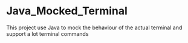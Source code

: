 # Java_Mocked_Terminal
This project use Java to mock the behaviour of the actual terminal and support a lot terminal commands
